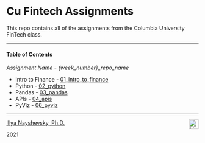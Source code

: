 # Cu Fintech Assignments
This repo contains all of the assignments from the Columbia University FinTech class.

---

#### Table of Contents

*Assignment Name* - *{week_number}_repo_name*


* Intro to Finance - [01_intro_to_finance](https://github.com/illyanyc/cu_fintech_assignments/tree/main/01_intro_to_finance)
* Python - [02_python](https://github.com/illyanyc/cu_fintech_assignments/tree/main/02_python)
* Pandas - [03_pandas](https://github.com/illyanyc/cu_fintech_assignments/tree/main/03_pandas)
* APIs - [04_apis](https://github.com/illyanyc/cu_fintech_assignments/tree/main/04_apis)
* PyViz - [06_pyviz](https://github.com/illyanyc/cu_fintech_assignments/tree/main/06_piviz)


---
[Illya Nayshevsky, Ph.D.](illya.n@me.com) [<img src="https://cdn2.auth0.com/docs/media/connections/linkedin.png" alt="LinkedIn -  Illya Nayshevsky" style="float: right" width=25/>](https://www.linkedin.com/in/illyanayshevskyy/)

2021
